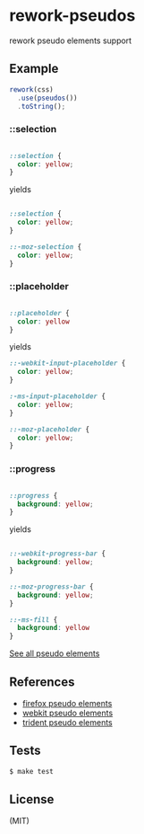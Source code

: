# rework-pseudos

rework pseudo elements support

## Example

```js
rework(css)
  .use(pseudos())
  .toString();
```

### ::selection

```css

::selection {
  color: yellow;
}

```

yields

```css

::selection {
  color: yellow;
}

::-moz-selection {
  color: yellow;
}

```

### ::placeholder

```css

::placeholder {
  color: yellow
}

```

yields

```css
::-webkit-input-placeholder {
  color: yellow;
}

:-ms-input-placeholder {
  color: yellow;
}

::-moz-placeholder {
  color: yellow;
}
```

### ::progress

```css

::progress {
  background: yellow;
}

```

yields

```css

::-webkit-progress-bar {
  background: yellow;
}

::-moz-progress-bar {
  background: yellow;
}

::-ms-fill {
  background: yellow
}

```

[See all pseudo elements](https://github.com/yields/rework-pseudos/blob/master/lib/map.json)

## References

  - [firefox pseudo elements](https://gist.github.com/yields/6648240)
  - [webkit pseudo elements](https://gist.github.com/yields/6648208)
  - [trident pseudo elements](http://dev.bowdenweb.com/css/pseudo/ms-trident-vendor-prefixed-pseudo-elements.html)

## Tests

```bash
$ make test
```

## License

(MIT)

